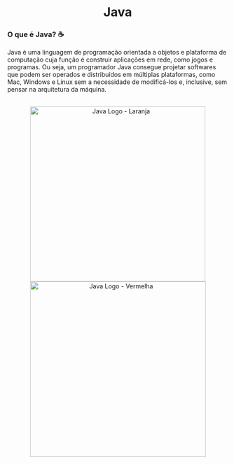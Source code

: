 <h1 align="center"> Java </h1>

<h3> O que é Java? ☕ </h3>
<p> Java é uma linguagem de programação orientada a objetos e plataforma de computação cuja função é construir aplicações em rede, como jogos e programas. Ou seja, um programador Java consegue projetar softwares que podem ser operados e distribuídos em múltiplas plataformas, como Mac, Windows e Linux sem a necessidade de modificá-los e, inclusive, sem pensar na arquitetura da máquina. </p>

<br>

<div align="center">   
<img height="400em" alt="Java Logo - Laranja" src="https://logospng.org/download/java/logo-java-512.png"/>
<img height="401em" alt="Java Logo - Vermelha" src="https://www.celsonunes.com.br/wp-content/uploads/2018/05/java-logo.png"/>
</div>
